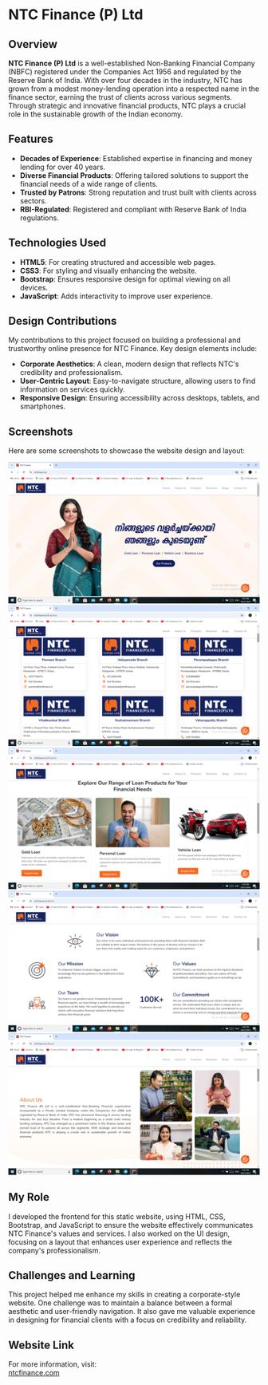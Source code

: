 # NTC Finance (P) Ltd

## Overview
**NTC Finance (P) Ltd** is a well-established Non-Banking Financial Company (NBFC) registered under the Companies Act 1956 and regulated by the Reserve Bank of India. With over four decades in the industry, NTC has grown from a modest money-lending operation into a respected name in the finance sector, earning the trust of clients across various segments. Through strategic and innovative financial products, NTC plays a crucial role in the sustainable growth of the Indian economy.

## Features
- **Decades of Experience**: Established expertise in financing and money lending for over 40 years.
- **Diverse Financial Products**: Offering tailored solutions to support the financial needs of a wide range of clients.
- **Trusted by Patrons**: Strong reputation and trust built with clients across sectors.
- **RBI-Regulated**: Registered and compliant with Reserve Bank of India regulations.

## Technologies Used
- **HTML5**: For creating structured and accessible web pages.
- **CSS3**: For styling and visually enhancing the website.
- **Bootstrap**: Ensures responsive design for optimal viewing on all devices.
- **JavaScript**: Adds interactivity to improve user experience.

## Design Contributions
My contributions to this project focused on building a professional and trustworthy online presence for NTC Finance. Key design elements include:
- **Corporate Aesthetics**: A clean, modern design that reflects NTC's credibility and professionalism.
- **User-Centric Layout**: Easy-to-navigate structure, allowing users to find information on services quickly.
- **Responsive Design**: Ensuring accessibility across desktops, tablets, and smartphones.

## Screenshots
Here are some screenshots to showcase the website design and layout:

![Homepage](https://github.com/sidharthrajcj/NTCfinance/blob/main/Home.png)  
![Branches Page](https://github.com/sidharthrajcj/NTCfinance/blob/main/Branches.png)
![Products Page](https://github.com/sidharthrajcj/NTCfinance/blob/main/Products.png)
![Vision Page](https://github.com/sidharthrajcj/NTCfinance/blob/main/Vision.png)
![Products Page](https://github.com/sidharthrajcj/NTCfinance/blob/main/Aboutus.png)

## My Role
I developed the frontend for this static website, using HTML, CSS, Bootstrap, and JavaScript to ensure the website effectively communicates NTC Finance's values and services. I also worked on the UI design, focusing on a layout that enhances user experience and reflects the company's professionalism.

## Challenges and Learning
This project helped me enhance my skills in creating a corporate-style website. One challenge was to maintain a balance between a formal aesthetic and user-friendly navigation. It also gave me valuable experience in designing for financial clients with a focus on credibility and reliability.

## Website Link
For more information, visit:  
[ntcfinance.com](https://ntcfinance.in/)
